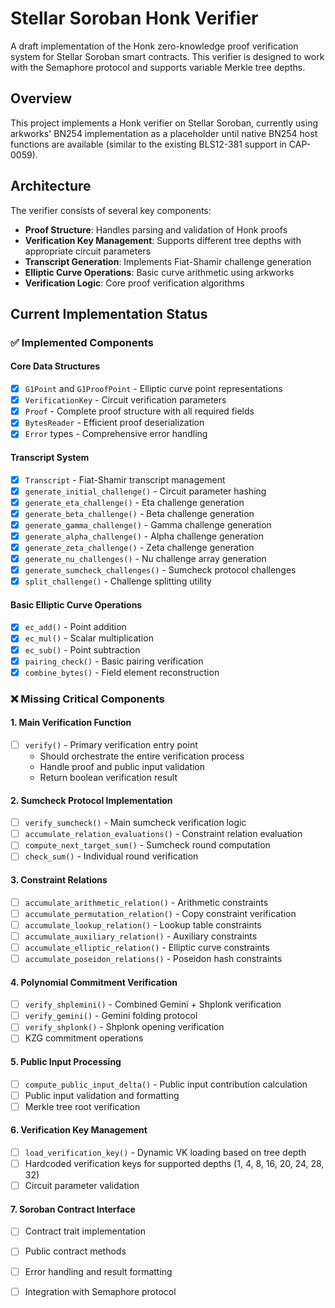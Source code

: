 # Stellar Soroban Honk Verifier  
  
A draft implementation of the Honk zero-knowledge proof verification system for Stellar Soroban smart contracts. This verifier is designed to work with the Semaphore protocol and supports variable Merkle tree depths.  
  
## Overview  
  
This project implements a Honk verifier on Stellar Soroban, currently using arkworks' BN254 implementation as a placeholder until native BN254 host functions are available (similar to the existing BLS12-381 support in CAP-0059).  
  
## Architecture  
  
The verifier consists of several key components:  
  
- **Proof Structure**: Handles parsing and validation of Honk proofs  
- **Verification Key Management**: Supports different tree depths with appropriate circuit parameters  
- **Transcript Generation**: Implements Fiat-Shamir challenge generation  
- **Elliptic Curve Operations**: Basic curve arithmetic using arkworks  
- **Verification Logic**: Core proof verification algorithms  
  
## Current Implementation Status  
  
### ✅ Implemented Components  
  
#### Core Data Structures  
- [x] `G1Point` and `G1ProofPoint` - Elliptic curve point representations  
- [x] `VerificationKey` - Circuit verification parameters  
- [x] `Proof` - Complete proof structure with all required fields  
- [x] `BytesReader` - Efficient proof deserialization  
- [x] `Error` types - Comprehensive error handling  
  
#### Transcript System  
- [x] `Transcript` - Fiat-Shamir transcript management  
- [x] `generate_initial_challenge()` - Circuit parameter hashing  
- [x] `generate_eta_challenge()` - Eta challenge generation  
- [x] `generate_beta_challenge()` - Beta challenge generation    
- [x] `generate_gamma_challenge()` - Gamma challenge generation  
- [x] `generate_alpha_challenge()` - Alpha challenge generation  
- [x] `generate_zeta_challenge()` - Zeta challenge generation  
- [x] `generate_nu_challenges()` - Nu challenge array generation  
- [x] `generate_sumcheck_challenges()` - Sumcheck protocol challenges  
- [x] `split_challenge()` - Challenge splitting utility  
  
#### Basic Elliptic Curve Operations  
- [x] `ec_add()` - Point addition  
- [x] `ec_mul()` - Scalar multiplication  
- [x] `ec_sub()` - Point subtraction  
- [x] `pairing_check()` - Basic pairing verification  
- [x] `combine_bytes()` - Field element reconstruction  
  
### ❌ Missing Critical Components  
  
#### 1. Main Verification Function  
- [ ] `verify()` - Primary verification entry point  
  - Should orchestrate the entire verification process  
  - Handle proof and public input validation  
  - Return boolean verification result  
  
#### 2. Sumcheck Protocol Implementation  
- [ ] `verify_sumcheck()` - Main sumcheck verification logic  
- [ ] `accumulate_relation_evaluations()` - Constraint relation evaluation  
- [ ] `compute_next_target_sum()` - Sumcheck round computation  
- [ ] `check_sum()` - Individual round verification  
  
#### 3. Constraint Relations  
- [ ] `accumulate_arithmetic_relation()` - Arithmetic constraints  
- [ ] `accumulate_permutation_relation()` - Copy constraint verification  
- [ ] `accumulate_lookup_relation()` - Lookup table constraints  
- [ ] `accumulate_auxiliary_relation()` - Auxiliary constraints  
- [ ] `accumulate_elliptic_relation()` - Elliptic curve constraints  
- [ ] `accumulate_poseidon_relations()` - Poseidon hash constraints  
  
#### 4. Polynomial Commitment Verification  
- [ ] `verify_shplemini()` - Combined Gemini + Shplonk verification  
- [ ] `verify_gemini()` - Gemini folding protocol  
- [ ] `verify_shplonk()` - Shplonk opening verification  
- [ ] KZG commitment operations  
  
#### 5. Public Input Processing  
- [ ] `compute_public_input_delta()` - Public input contribution calculation  
- [ ] Public input validation and formatting  
- [ ] Merkle tree root verification  
  
#### 6. Verification Key Management  
- [ ] `load_verification_key()` - Dynamic VK loading based on tree depth  
- [ ] Hardcoded verification keys for supported depths (1, 4, 8, 16, 20, 24, 28, 32)  
- [ ] Circuit parameter validation  
  
#### 7. Soroban Contract Interface  
- [ ] Contract trait implementation  
- [ ] Public contract methods  
- [ ] Error handling and result formatting  
- [ ] Integration with Semaphore protocol  
  